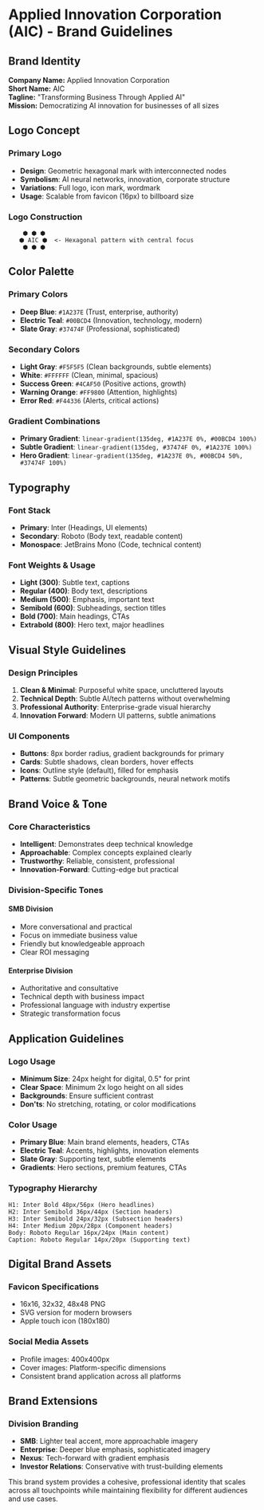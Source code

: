 # Applied Innovation Corporation (AIC) - Brand Guidelines

## Brand Identity
**Company Name:** Applied Innovation Corporation  
**Short Name:** AIC  
**Tagline:** "Transforming Business Through Applied AI"  
**Mission:** Democratizing AI innovation for businesses of all sizes

## Logo Concept
### Primary Logo
- **Design**: Geometric hexagonal mark with interconnected nodes
- **Symbolism**: AI neural networks, innovation, corporate structure
- **Variations**: Full logo, icon mark, wordmark
- **Usage**: Scalable from favicon (16px) to billboard size

### Logo Construction
```
    ⬢ ⬢ ⬢
   ⬢ AIC ⬢  <- Hexagonal pattern with central focus
    ⬢ ⬢ ⬢
```

## Color Palette
### Primary Colors
- **Deep Blue**: `#1A237E` (Trust, enterprise, authority)
- **Electric Teal**: `#00BCD4` (Innovation, technology, modern)
- **Slate Gray**: `#37474F` (Professional, sophisticated)

### Secondary Colors
- **Light Gray**: `#F5F5F5` (Clean backgrounds, subtle elements)
- **White**: `#FFFFFF` (Clean, minimal, spacious)
- **Success Green**: `#4CAF50` (Positive actions, growth)
- **Warning Orange**: `#FF9800` (Attention, highlights)
- **Error Red**: `#F44336` (Alerts, critical actions)

### Gradient Combinations
- **Primary Gradient**: `linear-gradient(135deg, #1A237E 0%, #00BCD4 100%)`
- **Subtle Gradient**: `linear-gradient(135deg, #37474F 0%, #1A237E 100%)`
- **Hero Gradient**: `linear-gradient(135deg, #1A237E 0%, #00BCD4 50%, #37474F 100%)`

## Typography
### Font Stack
- **Primary**: Inter (Headings, UI elements)
- **Secondary**: Roboto (Body text, readable content)
- **Monospace**: JetBrains Mono (Code, technical content)

### Font Weights & Usage
- **Light (300)**: Subtle text, captions
- **Regular (400)**: Body text, descriptions
- **Medium (500)**: Emphasis, important text
- **Semibold (600)**: Subheadings, section titles
- **Bold (700)**: Main headings, CTAs
- **Extrabold (800)**: Hero text, major headlines

## Visual Style Guidelines
### Design Principles
1. **Clean & Minimal**: Purposeful white space, uncluttered layouts
2. **Technical Depth**: Subtle AI/tech patterns without overwhelming
3. **Professional Authority**: Enterprise-grade visual hierarchy
4. **Innovation Forward**: Modern UI patterns, subtle animations

### UI Components
- **Buttons**: 8px border radius, gradient backgrounds for primary
- **Cards**: Subtle shadows, clean borders, hover effects
- **Icons**: Outline style (default), filled for emphasis
- **Patterns**: Subtle geometric backgrounds, neural network motifs

## Brand Voice & Tone
### Core Characteristics
- **Intelligent**: Demonstrates deep technical knowledge
- **Approachable**: Complex concepts explained clearly
- **Trustworthy**: Reliable, consistent, professional
- **Innovation-Forward**: Cutting-edge but practical

### Division-Specific Tones
#### SMB Division
- More conversational and practical
- Focus on immediate business value
- Friendly but knowledgeable approach
- Clear ROI messaging

#### Enterprise Division
- Authoritative and consultative
- Technical depth with business impact
- Professional language with industry expertise
- Strategic transformation focus

## Application Guidelines
### Logo Usage
- **Minimum Size**: 24px height for digital, 0.5" for print
- **Clear Space**: Minimum 2x logo height on all sides
- **Backgrounds**: Ensure sufficient contrast
- **Don'ts**: No stretching, rotating, or color modifications

### Color Usage
- **Primary Blue**: Main brand elements, headers, CTAs
- **Electric Teal**: Accents, highlights, innovation elements
- **Slate Gray**: Supporting text, subtle elements
- **Gradients**: Hero sections, premium features, CTAs

### Typography Hierarchy
```
H1: Inter Bold 48px/56px (Hero headlines)
H2: Inter Semibold 36px/44px (Section headers)
H3: Inter Semibold 24px/32px (Subsection headers)
H4: Inter Medium 20px/28px (Component headers)
Body: Roboto Regular 16px/24px (Main content)
Caption: Roboto Regular 14px/20px (Supporting text)
```

## Digital Brand Assets
### Favicon Specifications
- 16x16, 32x32, 48x48 PNG
- SVG version for modern browsers
- Apple touch icon (180x180)

### Social Media Assets
- Profile images: 400x400px
- Cover images: Platform-specific dimensions
- Consistent brand application across all platforms

## Brand Extensions
### Division Branding
- **SMB**: Lighter teal accent, more approachable imagery
- **Enterprise**: Deeper blue emphasis, sophisticated imagery
- **Nexus**: Tech-forward with gradient emphasis
- **Investor Relations**: Conservative with trust-building elements

This brand system provides a cohesive, professional identity that scales across all touchpoints while maintaining flexibility for different audiences and use cases.
